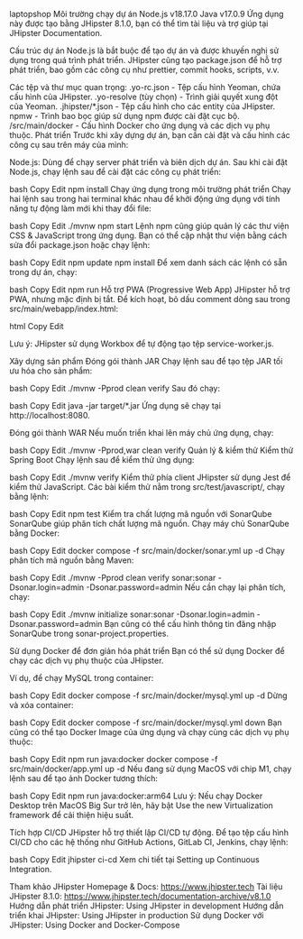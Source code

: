 laptopshop
Môi trường chạy dự án
Node.js v18.17.0
Java v17.0.9
Ứng dụng này được tạo bằng JHipster 8.1.0, bạn có thể tìm tài liệu và trợ giúp tại JHipster Documentation.

Cấu trúc dự án
Node.js là bắt buộc để tạo dự án và được khuyến nghị sử dụng trong quá trình phát triển.
JHipster cũng tạo package.json để hỗ trợ phát triển, bao gồm các công cụ như prettier, commit hooks, scripts, v.v.

Các tệp và thư mục quan trọng:
.yo-rc.json - Tệp cấu hình Yeoman, chứa cấu hình của JHipster.
.yo-resolve (tùy chọn) - Trình giải quyết xung đột của Yeoman.
.jhipster/*.json - Tệp cấu hình cho các entity của JHipster.
npmw - Trình bao bọc giúp sử dụng npm được cài đặt cục bộ.
/src/main/docker - Cấu hình Docker cho ứng dụng và các dịch vụ phụ thuộc.
Phát triển
Trước khi xây dựng dự án, bạn cần cài đặt và cấu hình các công cụ sau trên máy của mình:

Node.js: Dùng để chạy server phát triển và biên dịch dự án.
Sau khi cài đặt Node.js, chạy lệnh sau để cài đặt các công cụ phát triển:

bash
Copy
Edit
npm install
Chạy ứng dụng trong môi trường phát triển
Chạy hai lệnh sau trong hai terminal khác nhau để khởi động ứng dụng với tính năng tự động làm mới khi thay đổi file:

bash
Copy
Edit
./mvnw
npm start
Lệnh npm cũng giúp quản lý các thư viện CSS & JavaScript trong ứng dụng. Bạn có thể cập nhật thư viện bằng cách sửa đổi package.json hoặc chạy lệnh:

bash
Copy
Edit
npm update
npm install
Để xem danh sách các lệnh có sẵn trong dự án, chạy:

bash
Copy
Edit
npm run
Hỗ trợ PWA (Progressive Web App)
JHipster hỗ trợ PWA, nhưng mặc định bị tắt. Để kích hoạt, bỏ dấu comment dòng sau trong src/main/webapp/index.html:

html
Copy
Edit
<script>
  if ('serviceWorker' in navigator) {
    navigator.serviceWorker.register('./service-worker.js').then(function () {
      console.log('Service Worker Registered');
    });
  }
</script>
Lưu ý: JHipster sử dụng Workbox để tự động tạo tệp service-worker.js.

Xây dựng sản phẩm
Đóng gói thành JAR
Chạy lệnh sau để tạo tệp JAR tối ưu hóa cho sản phẩm:

bash
Copy
Edit
./mvnw -Pprod clean verify
Sau đó chạy:

bash
Copy
Edit
java -jar target/*.jar
Ứng dụng sẽ chạy tại http://localhost:8080.

Đóng gói thành WAR
Nếu muốn triển khai lên máy chủ ứng dụng, chạy:

bash
Copy
Edit
./mvnw -Pprod,war clean verify
Quản lý & kiểm thử
Kiểm thử Spring Boot
Chạy lệnh sau để kiểm thử ứng dụng:

bash
Copy
Edit
./mvnw verify
Kiểm thử phía client
JHipster sử dụng Jest để kiểm thử JavaScript. Các bài kiểm thử nằm trong src/test/javascript/, chạy bằng lệnh:

bash
Copy
Edit
npm test
Kiểm tra chất lượng mã nguồn với SonarQube
SonarQube giúp phân tích chất lượng mã nguồn. Chạy máy chủ SonarQube bằng Docker:

bash
Copy
Edit
docker compose -f src/main/docker/sonar.yml up -d
Chạy phân tích mã nguồn bằng Maven:

bash
Copy
Edit
./mvnw -Pprod clean verify sonar:sonar -Dsonar.login=admin -Dsonar.password=admin
Nếu cần chạy lại phân tích, chạy:

bash
Copy
Edit
./mvnw initialize sonar:sonar -Dsonar.login=admin -Dsonar.password=admin
Bạn cũng có thể cấu hình thông tin đăng nhập SonarQube trong sonar-project.properties.

Sử dụng Docker để đơn giản hóa phát triển
Bạn có thể sử dụng Docker để chạy các dịch vụ phụ thuộc của JHipster.

Ví dụ, để chạy MySQL trong container:

bash
Copy
Edit
docker compose -f src/main/docker/mysql.yml up -d
Dừng và xóa container:

bash
Copy
Edit
docker compose -f src/main/docker/mysql.yml down
Bạn cũng có thể tạo Docker Image của ứng dụng và chạy cùng các dịch vụ phụ thuộc:

bash
Copy
Edit
npm run java:docker
docker compose -f src/main/docker/app.yml up -d
Nếu đang sử dụng MacOS với chip M1, chạy lệnh sau để tạo ảnh Docker tương thích:

bash
Copy
Edit
npm run java:docker:arm64
Lưu ý: Nếu chạy Docker Desktop trên MacOS Big Sur trở lên, hãy bật Use the new Virtualization framework để cải thiện hiệu suất.

Tích hợp CI/CD
JHipster hỗ trợ thiết lập CI/CD tự động. Để tạo tệp cấu hình CI/CD cho các hệ thống như GitHub Actions, GitLab CI, Jenkins, chạy lệnh:

bash
Copy
Edit
jhipster ci-cd
Xem chi tiết tại Setting up Continuous Integration.

Tham khảo
JHipster Homepage & Docs: https://www.jhipster.tech
Tài liệu JHipster 8.1.0: https://www.jhipster.tech/documentation-archive/v8.1.0
Hướng dẫn phát triển JHipster: Using JHipster in development
Hướng dẫn triển khai JHipster: Using JHipster in production
Sử dụng Docker với JHipster: Using Docker and Docker-Compose